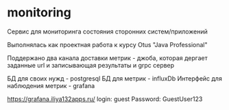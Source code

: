 # monitoring

Сервис для мониторинга состояния сторонних систем/приложений

Выполнялась как проектная работа к курсу Otus "Java Professional"

Поддержано два канала доставки метрик - джоба, которая дергает заданные url и записывающая результаты и grpc сервер

БД для своих нужд - postgresql
БД для метрик - influxDb
Интерфейс для наблюдения метрик - grafana

https://grafana.iliya132apps.ru/
login: guest
Password: GuestUser123

